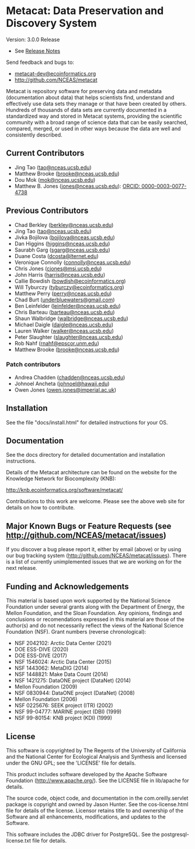 # Metacat: Data Preservation and Discovery System

Version: 3.0.0 Release
- See [Release Notes](RELEASE-NOTES.md)

Send feedback and bugs to: 

- metacat-dev@ecoinformatics.org
- http://github.com/NCEAS/metacat

Metacat is repository software for preserving data and metadata
(documentation about data) that helps scientists find, understand and
effectively use data sets they manage or that have been created by
others. Hundreds of thousands of data sets are currently documented in
a standardized way and stored in Metacat systems, providing the
scientific community with a broad range of science data that can be
easily searched, compared, merged, or used in other ways because the
data are well and consistently described.

## Current Contributors

- Jing Tao (tao@nceas.ucsb.edu)
- Matthew Brooke (brooke@nceas.ucsb.edu)
- Dou Mok (mok@nceas.ucsb.edu)
- Matthew B. Jones (jones@nceas.ucsb.edu): [ORCID: 0000-0003-0077-4738](https://orcid.org/0000-0003-0077-4738)

## Previous Contributors

- Chad Berkley (berkley@nceas.ucsb.edu)
- Jing Tao (tao@nceas.ucsb.edu)
- Jivka Bojilova (bojilova@nceas.ucsb.edu)
- Dan Higgins (higgins@nceas.ucsb.edu)
- Saurabh Garg (sgarg@nceas.ucsb.edu)
- Duane Costa (dcosta@lternet.edu)
- Veronique Connolly (connolly@nceas.ucsb.edu)
- Chris Jones (cjones@msi.ucsb.edu)
- John Harris (harris@nceas.ucsb.edu)
- Callie Bowdish (bowdish@ecoinformatics.org)
- Will Tyburczy (tyburczy@ecoinformatics.org)
- Matthew Perry (perry@nceas.ucsb.edu)
- Chad Burt (underbluewaters@gmail.com)
- Ben Leinfelder (leinfelder@nceas.ucsb.edu)
- Chris Barteau (barteau@nceas.ucsb.edu)
- Shaun Walbridge (walbridge@nceas.ucsb.edu)
- Michael Daigle (daigle@nceas.ucsb.edu)
- Lauren Walker (walker@nceas.ucsb.edu)
- Peter Slaughter (slaughter@nceas.ucsb.edu)
- Rob Nahf (rnahf@epscor.unm.edu)
- Matthew Brooke (brooke@nceas.ucsb.edu)

### Patch contributors
- Andrea Chadden (chadden@nceas.ucsb.edu)
- Johnoel Ancheta (johnoel@hawaii.edu)
- Owen Jones (owen.jones@imperial.ac.uk)

## Installation
See the file "docs/install.html" for detailed instructions
for your OS.

## Documentation
See the docs directory for detailed documentation and installation
instructions.

Details of the Metacat architecture can be found on the website for
the Knowledge Network for Biocomplexity (KNB):

  http://knb.ecoinformatics.org/software/metacat/

Contributions to this work are welcome.  Please see the above web site
for details on how to contribute.

## Major Known Bugs or Feature Requests (see http://github.com/NCEAS/metacat/issues)
If you discover a bug please report it, either by email (above) or by using
our bug tracking system (http://github.com/NCEAS/metacat/issues). There is a
list of currently unimplemented issues that we are working on
for the next release.

## Funding and Acknowledgements

This material is based upon work supported by the National Science Foundation under several grants along with the Department of Energy, the Mellon Foundation, and the Sloan Foundation.  Any opinions, findings and conclusions or recomendations expressed in this material are those of the author(s) and do not necessarily reflect the views of the National Science Foundation (NSF). Grant numbers (reverse chronological):

- NSF 2042102: Arctic Data Center (2021)
- DOE ESS-DIVE (2020)
- DOE ESS-DIVE (2017)
- NSF 1546024: Arctic Data Center (2015)
- NSF 1443062: MetaDIG (2014)
- NSF 1448821: Make Data Count (2014)
- NSF 1421275: DataONE project (DataNet) (2014)
- Mellon Foundation (2009)
- NSF 0830944: DataONE project (DataNet) (2008)
- Mellon Foundation (2006)
- NSF 0225676: SEEK project (ITR) (2002)
- NSF 99-04777: MARINE project (DBI) (1999)
- NSF 99-80154: KNB project (KDI) (1999)


## License

This software is copyrighted by The Regents of the University of California
and the National Center for Ecological Analysis and Synthesis
and licensed under the GNU GPL; see the 'LICENSE' file for
details.

This product includes software developed by the Apache Software
Foundation (http://www.apache.org/). See the LICENSE file in lib/apache
for details.

The source code, object code, and documentation in the com.oreilly.servlet
package is copyright and owned by Jason Hunter. See the cos-license.html file
for details of the license.  Licensor retains title to and ownership of the
Software and all enhancements, modifications, and updates to the Software.

This software includes the JDBC driver for PostgreSQL.  See the
postgresql-license.txt file for details.
